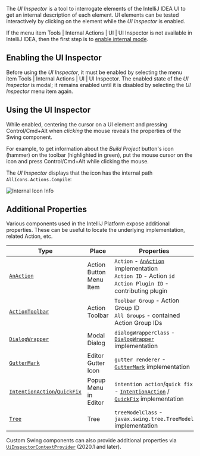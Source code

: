 [//]: # (title: Internal Actions - UI Inspector)

<!-- Copyright 2000-2021 JetBrains s.r.o. and other contributors. Use of this source code is governed by the Apache 2.0 license that can be found in the LICENSE file. -->

The _UI Inspector_ is a tool to interrogate elements of the IntelliJ IDEA UI to get an internal description of each element.
UI elements can be tested interactively by clicking on the element while the _UI Inspector_ is enabled.

If the menu item <menupath>Tools | Internal Actions | UI | UI Inspector</menupath> is not available in IntelliJ IDEA, then the first step is to [enable internal mode](enabling_internal.md).

## Enabling the UI Inspector
Before using the _UI Inspector_, it must be enabled by selecting the menu item <menupath>Tools | Internal Actions | UI | UI Inspector</menupath>.
The enabled state of the _UI Inspector_ is modal; it remains enabled until it is disabled by selecting the _UI Inspector_ menu item again.

## Using the UI Inspector
While enabled, centering the cursor on a UI element and pressing <shortcut>Control/Cmd+Alt</shortcut> when _clicking_ the mouse reveals the properties of the Swing component.

For example, to get information about the _Build Project_ button's icon (hammer) on the toolbar (highlighted in green), put the mouse cursor on the icon and press <shortcut>Control/Cmd+Alt</shortcut> while clicking the mouse.

The _UI Inspector_ displays that the icon has the internal path `AllIcons.Actions.Compile`:

![Internal Icon Info](internal_uii_icon_info.png)

## Additional Properties
Various components used in the IntelliJ Platform expose additional properties.
These can be useful to locate the underlying implementation, related Action, etc.

| Type                                            | Place                       | Properties                                                                                                                     |
|-------------------------------------------------|-----------------------------|--------------------------------------------------------------------------------------------------------------------------------|
| [`AnAction`][ActionSystem]                      | Action Button<br/>Menu Item | `Action` - [`AnAction`][us:AnAction] implementation<br/>`Action ID` - Action `id`<br/>`Action Plugin ID` - contributing plugin |
| [`ActionToolbar`][ActionSystem]                 | Action Toolbar              | `Toolbar Group` - Action Group ID<br/>`All Groups` - contained Action Group IDs                                                |
| [`DialogWrapper`][DialogWrapper]                | Modal Dialog                | `dialogWrapperClass` - [`DialogWrapper`][us:DialogWrapper] implementation                                                      |
| [`GutterMark`][us:GutterMark]                   | Editor Gutter Icon          | `gutter renderer` - [`GutterMark`][us:GutterMark] implementation                                                               |
| [`IntentionAction`/`QuickFix`][IntentionAction] | Popup Menu in Editor        | `intention action`/`quick fix` - [`IntentionAction`][us:IntentionAction] / [`QuickFix`][us:QuickFix] implementation            |
| [`Tree`][Tree]                                  | Tree                        | `treeModelClass` - `javax.swing.tree.TreeModel` implementation                                                                 |

[ActionSystem]: basic_action_system.md
[DialogWrapper]: dialog_wrapper.md
[Tree]: lists_and_trees.md
[IntentionAction]: code_inspections_and_intentions.md
[us:AnAction]: upsource:///platform/editor-ui-api/src/com/intellij/openapi/actionSystem/AnAction.java
[us:GutterMark]: upsource:///platform/editor-ui-api/src/com/intellij/codeInsight/daemon/GutterMark.java
[us:DialogWrapper]: upsource:///platform/platform-api/src/com/intellij/openapi/ui/DialogWrapper.java
[us:IntentionAction]: upsource:///platform/analysis-api/src/com/intellij/codeInsight/intention/IntentionAction.java
[us:QuickFix]: upsource:///platform/analysis-api/src/com/intellij/codeInspection/QuickFix.java

Custom Swing components can also provide additional properties via [`UiInspectorContextProvider`](upsource:///platform/platform-impl/src/com/intellij/internal/inspector/UiInspectorContextProvider.java) (2020.1 and later).
